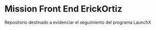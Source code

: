 # Mission Front End ErickOrtiz
Repositorio destinado a evidenciar el seguimiento del programa LaunchX
